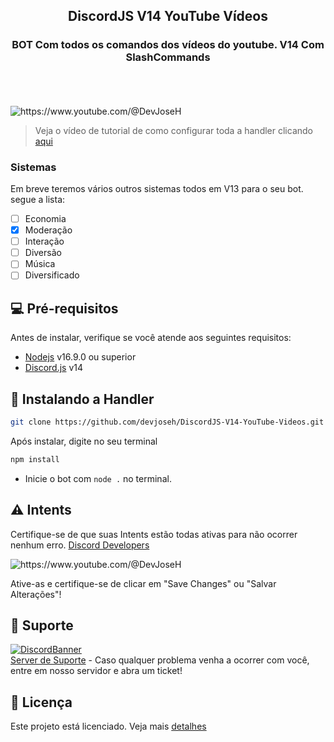 <h2 align="center">DiscordJS V14 YouTube Vídeos</h2>
<h3 align="center">BOT Com todos os comandos dos vídeos do youtube. V14 Com SlashCommands</h3>
<br/>
<br/>
<br/>

<img src="https://imgur.com/feVjXQG.png" alt="https://www.youtube.com/@DevJoseH">

> Veja o vídeo de tutorial de como configurar toda a handler clicando [aqui](https://youtu.be/c2f7GDjeFo4)

### Sistemas

Em breve teremos vários outros sistemas todos em V13 para o seu bot. segue a lista: 

- [ ] Economia
- [x] Moderação
- [ ] Interação
- [ ] Diversão
- [ ] Música
- [ ] Diversificado

## 💻 Pré-requisitos

Antes de instalar, verifique se você atende aos seguintes requisitos:

* [Nodejs](https://nodejs.org/en/) v16.9.0 ou superior
* [Discord.js](https://github.com/discordjs/discord.js/) v14

## 🚀 Instalando a Handler

```bash
git clone https://github.com/devjoseh/DiscordJS-V14-YouTube-Videos.git
```

Após instalar, digite no seu terminal

```bash
npm install
```

- Inicie o bot com `node .` no terminal.

## ⚠ Intents

Certifique-se de que suas Intents estão todas ativas para não ocorrer nenhum erro. [Discord Developers](https://discord.com/developers/applications)

<img src="https://imgur.com/Dqgukqy.png" alt="https://www.youtube.com/@DevJoseH">

Ative-as e certifique-se de clicar em "Save Changes" ou "Salvar Alterações"!

## 📃 Suporte

[![DiscordBanner](https://invidget.switchblade.xyz/BJzxZKbqvH)](https://discord.gg/BJzxZKbqvH)
<br/>
[Server de Suporte](https://discord.gg/BJzxZKbqvH) - Caso qualquer problema venha a ocorrer com você, entre em nosso servidor e abra um ticket!

## 📝 Licença

Este projeto está licenciado. Veja mais [detalhes](https://github.com/devjoseh/DiscordJS-V14-YouTube-Videos/blob/main/LICENSE)

